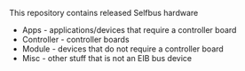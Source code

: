 This repository contains released Selfbus hardware

<ul>
<li> Apps - applications/devices that require a controller board
<li> Controller - controller boards
<li> Module - devices that do not require a controller board
<li> Misc - other stuff that is not an EIB bus device
</ul>
